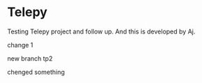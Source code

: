 # Telepy
Testing Telepy project and follow up. 
And this is developed by Aj.

change 1

new branch tp2

chenged something